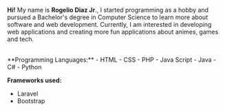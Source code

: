 
**Hi!**
My name is **Rogelio Diaz Jr**., I started programming as a hobby and pursued a Bachelor's degree in Computer Science to learn more about software and web development. Currently, I am interested in developing web applications and creating more fun applications about animes, games and tech.

<br>
**Programming Languages:** 
- HTML
- CSS 
- PHP 
- Java Script 
- Java 
- C#
- Python

**Frameworks used:** 
- Laravel 
- Bootstrap
